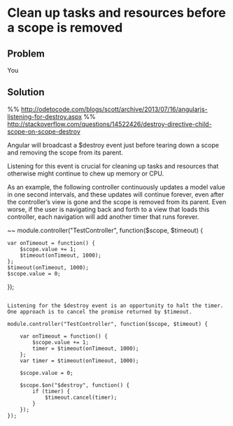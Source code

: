 # Clean up tasks and resources before a scope is removed

## Problem

You

## Solution





%% http://odetocode.com/blogs/scott/archive/2013/07/16/angularjs-listening-for-destroy.aspx
%% http://stackoverflow.com/questions/14522426/destroy-directive-child-scope-on-scope-destroy

Angular will broadcast a $destroy event just before tearing down a scope and removing the scope from its parent.

Listening for this event is crucial for cleaning up tasks and resources that otherwise might continue to chew up memory or CPU.

As an example, the following controller continuously updates a model value in one second intervals, and these updates will continue forever, even after the controller’s view is gone and the scope is removed from its parent. Even worse, if the user is navigating back and forth to a view that loads this controller, each navigation will add another timer that runs forever.

~~
module.controller("TestController", function($scope, $timeout) {

    var onTimeout = function() {
        $scope.value += 1;
        $timeout(onTimeout, 1000);
    };
    $timeout(onTimeout, 1000);
    $scope.value = 0;

});
~~~

Listening for the $destroy event is an opportunity to halt the timer. One approach is to cancel the promise returned by $timeout.

module.controller("TestController", function($scope, $timeout) {

    var onTimeout = function() {
        $scope.value += 1;
        timer = $timeout(onTimeout, 1000);
    };
    var timer = $timeout(onTimeout, 1000);

    $scope.value = 0;

    $scope.$on("$destroy", function() {
        if (timer) {
            $timeout.cancel(timer);
        }
    });
});